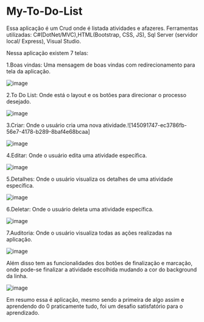 # My-To-Do-List
Essa aplicação é um Crud onde é listada atividades e afazeres. 
Ferramentas utilizadas: C#(DotNet/MVC),HTML(Bootstrap, CSS, JS), Sql Server (servidor local/ Express), Visual Studio.

Nessa aplicação existem 7 telas: 

1.Boas vindas: Uma mensagem de boas vindas com redirecionamento para tela da aplicação.

![image](https://user-images.githubusercontent.com/74794415/145089317-ba2c1f58-9606-49c5-a8bf-c09d099df7c6.png)

2.To Do List: Onde está o layout e os botões para direcionar o processo desejado.

![image](https://user-images.githubusercontent.com/74794415/145089467-8a2abcec-0851-4425-8a90-7182811e27a3.png)

3.Criar: Onde o usuário cria uma nova atividade.![145091747-ec3786fb-56e7-4178-b289-8baf4e68bcaa]

![image](https://user-images.githubusercontent.com/74794415/145090965-d95dfca1-af2a-4d6b-b7d5-c165da0b2c60.png)

4.Editar: Onde o usuário edita uma  atividade específica.

![image](https://user-images.githubusercontent.com/74794415/145091059-9b3a185a-f5f6-4e62-814f-5aeb2f672b58.png)

5.Detalhes: Onde o usuário visualiza os detalhes de uma atividade específica.

![image](https://user-images.githubusercontent.com/74794415/145091112-1a4c9b35-75e0-4c6f-b192-2d6af55ffe32.png)

6.Deletar: Onde o usuário deleta uma  atividade específica.

![image](https://user-images.githubusercontent.com/74794415/145091200-8e38212d-001a-495c-968c-59661a762a9d.png)

7.Auditoria: Onde o usuário visualiza todas as ações realizadas na aplicação.

![image](https://user-images.githubusercontent.com/74794415/145091249-02b2842e-86c5-47ca-8c5a-41bf89067cd2.png)

Além disso tem as funcionalidades dos botões de finalização e marcação, onde pode-se finalizar a atividade escolhida mudando a cor do background da linha.

![image](https://user-images.githubusercontent.com/74794415/145091747-ec3786fb-56e7-4178-b289-8baf4e68bcaa.png)

Em resumo essa é aplicação, mesmo sendo a primeira de algo assim e aprendendo do 0 praticamente tudo, foi um desafio satisfatório para o aprendizado.







